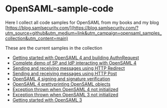# OpenSAML-sample-code
Here I collect all code samples for OpenSAML from my books and my blog [https://blog.samlsecurity.com/](https://blog.samlsecurity.com/?utm_source=github&utm_medium=link&utm_campaign=opensaml_samples_collection&utm_content=main)

These are the current samples in the collection

* [Getting started with OpenSAML 4 and building AuthnRequest](getting-started-authnrequest) 
* [Complete demo of SP and IdP interacting with OpenSAML 4](opensaml4-webprofile-demo)
* [Sending and receiving messages using HTTP Redirect](opensaml-http-redirect)
* [Sending and receiving messages using HTTP Post](opensaml-http-post)
* [OpenSAML 4 signing and signature verification](opensaml-signing-and-verification)
* [OpenSAML 4 prettyprinting OpenSAML objects](opensaml-pretty-print)
* [Exception thrown when OpenSAML 4 not initialized](no-bootstraping-opensaml-v4)
* [Exception thrown when OpenSAML 3 not initialized](no-bootstraping-opensaml-v3)
* [Getting started with OpenSAML 3](getting-started-opensamlv3) 
